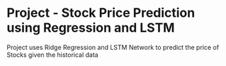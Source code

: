 # Project - Stock Price Prediction using Regression and LSTM

Project uses Ridge Regression and LSTM Network to predict the price of Stocks given the historical data
